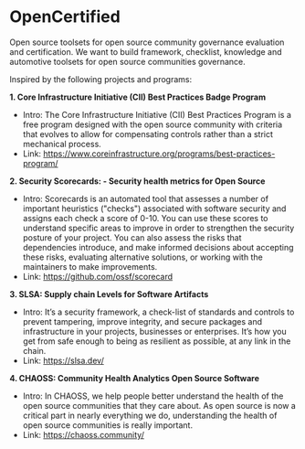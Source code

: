 # OpenCertified

Open source toolsets for open source community governance evaluation and certification. We want to build framework, checklist, knowledge and automotive toolsets for open source communities governance. 

Inspired by the following projects and programs:

**1. Core Infrastructure Initiative (CII) Best Practices Badge Program**
- Intro: The Core Infrastructure Initiative (CII) Best Practices Program is a free program designed with the open source community with criteria that evolves to allow for compensating controls rather than a strict mechanical process.
- Link: https://www.coreinfrastructure.org/programs/best-practices-program/

**2. Security Scorecards: - Security health metrics for Open Source**
- Intro: Scorecards is an automated tool that assesses a number of important heuristics ("checks") associated with software security and assigns each check a score of 0-10. You can use these scores to understand specific areas to improve in order to strengthen the security posture of your project. You can also assess the risks that dependencies introduce, and make informed decisions about accepting these risks, evaluating alternative solutions, or working with the maintainers to make improvements.
- Link: https://github.com/ossf/scorecard

**3. SLSA: Supply chain Levels for Software Artifacts**
- Intro: It’s a security framework, a check-list of standards and controls to prevent tampering, improve integrity, and secure packages and infrastructure in your projects, businesses or enterprises. It’s how you get from safe enough to being as resilient as possible, at any link in the chain.
- Link: https://slsa.dev/

**4. CHAOSS: Community Health Analytics Open Source Software**
- Intro: In CHAOSS, we help people better understand the health of the open source communities that they care about. As open source is now a critical part in nearly everything we do, understanding the health of open source communities is really important.
- Link: https://chaoss.community/

